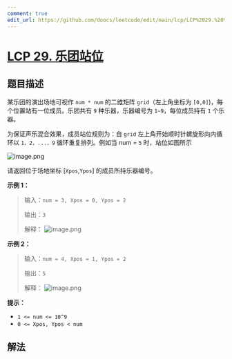 ```yaml
---
comment: true
edit_url: https://github.com/doocs/leetcode/edit/main/lcp/LCP%2029.%20%E4%B9%90%E5%9B%A2%E7%AB%99%E4%BD%8D/README.md
---
```


# [LCP 29. 乐团站位](https://leetcode.cn/problems/SNJvJP)

## 题目描述

<!-- 这里写题目描述 -->

某乐团的演出场地可视作 `num * num` 的二维矩阵 `grid`（左上角坐标为 `[0,0]`)，每个位置站有一位成员。乐团共有 `9` 种乐器，乐器编号为 `1~9`，每位成员持有 `1` 个乐器。

为保证声乐混合效果，成员站位规则为：自 `grid` 左上角开始顺时针螺旋形向内循环以 `1，2，...，9` 循环重复排列。例如当 num = `5` 时，站位如图所示

![image.png](https://fastly.jsdelivr.net/gh/doocs/leetcode@main/lcp/LCP%2029.%20乐团站位/images/1616125411-WOblWH-image.png)

请返回位于场地坐标 [`Xpos`,`Ypos`] 的成员所持乐器编号。

**示例 1：**

> 输入：`num = 3, Xpos = 0, Ypos = 2`
>
> 输出：`3`
>
> 解释：
> ![image.png](https://fastly.jsdelivr.net/gh/doocs/leetcode@main/lcp/LCP%2029.%20乐团站位/images/1616125437-WUOwsu-image.png)

**示例 2：**

> 输入：`num = 4, Xpos = 1, Ypos = 2`
>
> 输出：`5`
>
> 解释：
> ![image.png](https://fastly.jsdelivr.net/gh/doocs/leetcode@main/lcp/LCP%2029.%20乐团站位/images/1616125453-IIDpxg-image.png)

**提示：**

-   `1 <= num <= 10^9`
-   `0 <= Xpos, Ypos < num`

## 解法

<!-- end -->
